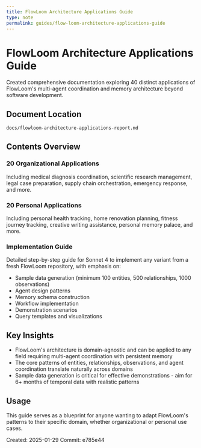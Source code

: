 ```yaml
---
title: FlowLoom Architecture Applications Guide
type: note
permalink: guides/flow-loom-architecture-applications-guide
---
```


# FlowLoom Architecture Applications Guide

Created comprehensive documentation exploring 40 distinct applications of FlowLoom's multi-agent coordination and memory architecture beyond software development.

## Document Location
`docs/flowloom-architecture-applications-report.md`

## Contents Overview

### 20 Organizational Applications
Including medical diagnosis coordination, scientific research management, legal case preparation, supply chain orchestration, emergency response, and more.

### 20 Personal Applications  
Including personal health tracking, home renovation planning, fitness journey tracking, creative writing assistance, personal memory palace, and more.

### Implementation Guide
Detailed step-by-step guide for Sonnet 4 to implement any variant from a fresh FlowLoom repository, with emphasis on:
- Sample data generation (minimum 100 entities, 500 relationships, 1000 observations)
- Agent design patterns
- Memory schema construction
- Workflow implementation
- Demonstration scenarios
- Query templates and visualizations

## Key Insights
- FlowLoom's architecture is domain-agnostic and can be applied to any field requiring multi-agent coordination with persistent memory
- The core patterns of entities, relationships, observations, and agent coordination translate naturally across domains
- Sample data generation is critical for effective demonstrations - aim for 6+ months of temporal data with realistic patterns

## Usage
This guide serves as a blueprint for anyone wanting to adapt FlowLoom's patterns to their specific domain, whether organizational or personal use cases.

Created: 2025-01-29
Commit: e785e44